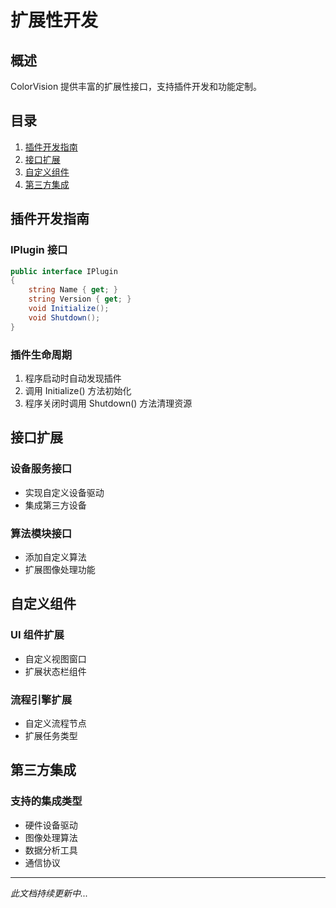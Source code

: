 # 扩展性开发

## 概述

ColorVision 提供丰富的扩展性接口，支持插件开发和功能定制。

## 目录

1. [插件开发指南](#插件开发指南)
2. [接口扩展](#接口扩展)
3. [自定义组件](#自定义组件)
4. [第三方集成](#第三方集成)

## 插件开发指南

### IPlugin 接口
```csharp
public interface IPlugin
{
    string Name { get; }
    string Version { get; }
    void Initialize();
    void Shutdown();
}
```

### 插件生命周期
1. 程序启动时自动发现插件
2. 调用 Initialize() 方法初始化
3. 程序关闭时调用 Shutdown() 方法清理资源

## 接口扩展

### 设备服务接口
- 实现自定义设备驱动
- 集成第三方设备

### 算法模块接口
- 添加自定义算法
- 扩展图像处理功能

## 自定义组件

### UI 组件扩展
- 自定义视图窗口
- 扩展状态栏组件

### 流程引擎扩展
- 自定义流程节点
- 扩展任务类型

## 第三方集成

### 支持的集成类型
- 硬件设备驱动
- 图像处理算法
- 数据分析工具
- 通信协议

---

*此文档持续更新中...*